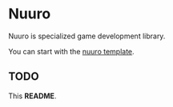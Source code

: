 # Nuuro

Nuuro is specialized game development library.

You can start with the [nuuro template](https://github.com/juandroid007/nuuro_template).

## TODO

This **README**.
